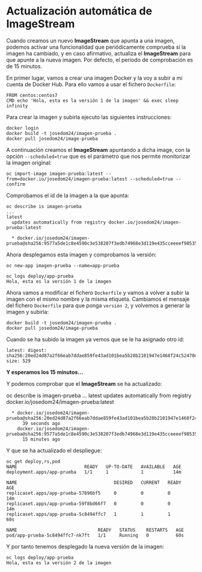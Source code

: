 # Actualización automática de ImageStream

Cuando creamos un nuevo **ImageStream** que apunta a una imagen, podemos activar una funcionalidad que periódicamente comprueba si la imagen ha cambiado, y en caso afirmativo, actualiza el **ImageStream** para que apunte a la nueva imagen. Por defecto, el periodo de comprobación es de 15 minutos.

En primer lugar, vamos a crear una imagen Docker y la voy a subir a mi cuenta de Docker Hub. Para ello vamos a usar el fichero `Dockerfile`:

```
FROM centos:centos7
CMD echo 'Hola, esta es la versión 1 de la imagen' && exec sleep infinity
```

Para crear la imagen y subirla ejecuto las siguientes instrucciones:

    docker login
    docker build -t josedom24/imagen-prueba .
    docker pull josedom24/image-prueba

A continuación creamos el **ImageStream** apuntando a dicha image, con la opción `--scheduled=true` que es el parámetro que nos permite monitorizar la imagen original:

    oc import-image imagen-prueba:latest --from=docker.io/josedom24/imagen-prueba:latest --scheduled=true --confirm

Comprobamos el id de la imagen a la que apunta:

    oc describe is imagen-prueba
    ...
    latest
      updates automatically from registry docker.io/josedom24/imagen-prueba:latest

      * docker.io/josedom24/imagen-prueba@sha256:9577a5de1c8e4590c3e538207f3edb74968e3d119e435cceeeef9853528ab761


Ahora desplegamos esta imagen y comprobamos la versión:

    oc new-app imagen-prueba --name=app-prueba
    
    oc logs deploy/app-prueba
    Hola, esta es la versión 1 de la imagen

Ahora vamos a modificar el fichero `Dockerfile` y vamos a volver a subir la imagen con el mismo nombre y la misma etiqueta. Cambiamos el mensaje del fichero `Dockerfile` para que ponga `versión 2`, y volvemos a generar la imagen y subirla:

    docker build -t josedom24/imagen-prueba .
    docker pull josedom24/image-prueba   

Cuando se ha subido la imagen ya vemos que se le ha asignado otro id:
    
    latest: digest: sha256:20ed24d87a2f66eab7ddae859fe43ad101bea5b28b2101947e1468f24c52470d size: 529

**Y esperamos los 15 minutos...**

Y podemos comprobar que el **ImageStream** se ha actualizado:

oc describe is imagen-prueba
    ...
    latest
      updates automatically from registry docker.io/josedom24/imagen-prueba:latest

      * docker.io/josedom24/imagen-prueba@sha256:20ed24d87a2f66eab7ddae859fe43ad101bea5b28b2101947e1468f24c52470d
          39 seconds ago
        docker.io/josedom24/imagen-prueba@sha256:9577a5de1c8e4590c3e538207f3edb74968e3d119e435cceeeef9853528ab761
          15 minutes ago

Y que se ha actualizado el despliegue:

    oc get deploy,rs,pod
    NAME                         READY   UP-TO-DATE   AVAILABLE   AGE
    deployment.apps/app-prueba   1/1     1            1           14m

    NAME                                    DESIRED   CURRENT   READY   AGE
    replicaset.apps/app-prueba-57896bf5     0         0         0       14m
    replicaset.apps/app-prueba-59f8bd66f7   0         0         0       14m
    replicaset.apps/app-prueba-5c8494ffc7   1         1         1       60s

    NAME                              READY   STATUS    RESTARTS   AGE
    pod/app-prueba-5c8494ffc7-nk7ft   1/1     Running   0          60s

Y por tanto tenemos desplegado la nueva versión de la imagen:

    oc logs deploy/app-prueba
    Hola, esta es la versión 2 de la imagen
